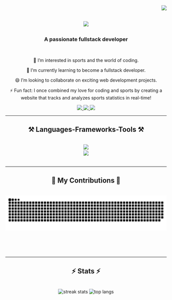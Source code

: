 <img align="right" src="https://visitor-badge.laobi.icu/badge?page_id=salesp07.salesp07" />

<h1 align="center">
    <img src="https://readme-typing-svg.herokuapp.com/?font=Righteous&size=35&center=true&vCenter=true&width=500&height=70&duration=4000&lines=Hi+There!+👋;+I'm+Petrus+Handika!;" />
</h1>

<h3 align="center">A passionate fullstack developer</h3>

<br/>

<div align="center">
 
👀 I’m interested in sports and the world of coding.

🌱 I’m currently learning to become a fullstack developer.

😄 I’m looking to collaborate on exciting web development projects.

⚡ Fun fact: I once combined my love for coding and sports by creating a website that tracks and analyzes sports statistics in real-time!

 </div>
 
<div align="center"> 
  <a href="mailto:petrushandikasinaga@gmail.com">
    <img src="https://img.shields.io/badge/Gmail-333333?style=for-the-badge&logo=gmail&logoColor=red" />
  </a>
  <a href="https://www.linkedin.com/in/petrushandika/" target="_blank">
    <img src="https://img.shields.io/badge/LinkedIn-0077B5?style=for-the-badge&logo=linkedin&logoColor=white" target="_blank" />
  </a>
  <a href="https://petrushandika.github.io/profile/" target="_blank">
     <img src="https://img.shields.io/badge/Portfolio-FF5722?style=for-the-badge&logo=todoist&logoColor=white" target="_blank" /> <!-- sqlite, safari, google-chrome are other good icon options -->
  </a>
</div>

 <hr/>
 
<h2 align="center">⚒️ Languages-Frameworks-Tools ⚒️</h2>
<br/>
<div align="center">
    <img src="https://skillicons.dev/icons?i=c,html,css,bootstrap,javascript,npm,react" /><br>
    <img src="https://skillicons.dev/icons?i=vscode,notion,figma,wordpress,git,github,mysql,php,go" />
</div>

<br/>
<hr/>

<div align="center">
  <h2>🐍 My Contributions 🐍</h2>
  <br>
  <img alt="snake eating my contributions" src="https://raw.githubusercontent.com/salesp07/salesp07/output/github-contribution-grid-snake.svg" />
  
  <br/><br/><br/>
</div>

<hr/>

<h2 align="center">⚡ Stats ⚡</h2>
<br>
<div align=center>
  <img width=350 src="https://github-readme-streak-stats-salesp07.vercel.app/?user=petrushandika&count_private=true&theme=react&border_radius=10" alt="streak stats"/>
  <!-- <img width=350 src="https://github-readme-stats-salesp07.vercel.app/api?username=petrushandika&count_private=true&show_icons=true&theme=react&rank_icon=github&border_radius=10" alt="readme stats" /> -->
  <img width=350 src="https://github-readme-stats-salesp07.vercel.app/api/top-langs/?username=petrushandika&hide=HTML&langs_count=8&layout=compact&theme=react&border_radius=10&size_weight=0.5&count_weight=0.5&exclude_repo=github-readme-stats" alt="top langs" />
</div>

<!-- <div align="center">
<a href='https://ko-fi.com/V7V4RAK9C' target='_blank'><img height='64' style='border:0px;height:64px;' src='https://storage.ko-fi.com/cdn/kofi1.png?v=3' border='0' alt='Buy Me a Coffee at ko-fi.com' /></a>
</div> -->

<br/>
